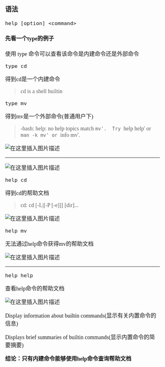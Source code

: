 <font size = 4 face = "黑体">


### 语法

    help [option] <command>



#### 先看一个type的例子

使用 type 命令可以查看该命令是内建命令还是外部命令

    type cd

得到cd是一个内建命令
> cd is a shell builtin 


    type mv


得到mv是一个外部命令(普通用户下)
> -bash: help: no help topics match `mv'.  Try `help help' or `man -k mv' or `info mv'.

![在这里插入图片描述](https://img-blog.csdnimg.cn/20210404131910646.png)


---




![在这里插入图片描述](https://img-blog.csdnimg.cn/20210404122221775.png)

    help cd
    
得到cd的帮助文档
> cd: cd [-L|[-P [-e]]] [dir]...


![在这里插入图片描述](https://img-blog.csdnimg.cn/20210404122249815.png)


    help mv
    
无法通过help命令获得mv的帮助文档

![在这里插入图片描述](https://img-blog.csdnimg.cn/20210404132140876.png)



---

    help help
    
查看help命令的帮助文档

![在这里插入图片描述](https://img-blog.csdnimg.cn/20210404132330873.png?x-oss-process=image/watermark,type_ZmFuZ3poZW5naGVpdGk,shadow_10,text_aHR0cHM6Ly9ibG9nLmNzZG4ubmV0L3FxXzQzODA4NzAw,size_16,color_FFFFFF,t_70)

Display information about builtin commands(显示有关内置命令的信息)

Displays brief summaries of builtin commands(显示内置命令的简要摘要)


**结论：只有内建命令能够使用help命令查询帮助文档**







</font>